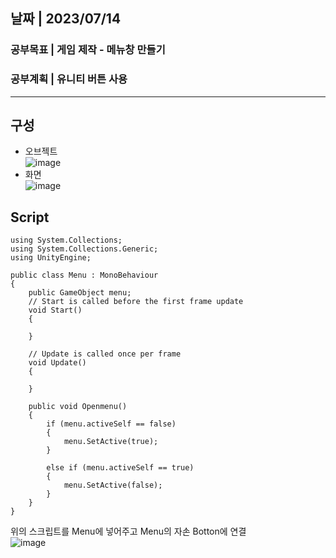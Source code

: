 ## 날짜 | 2023/07/14   
### 공부목표 | 게임 제작 - 메뉴창 만들기 
### 공부계획 | 유니티 버튼 사용
* * *
## 구성
- 오브젝트   
![image](https://github.com/sangim04/2023_Caerang_Study/assets/128368686/fe1349dc-5d73-4a2f-bada-6d0c60399e79)   
- 화면   
![image](https://github.com/sangim04/2023_Caerang_Study/assets/128368686/93b00557-5515-46a6-b303-462fef065eb0)
   
## Script
```
using System.Collections;
using System.Collections.Generic;
using UnityEngine;

public class Menu : MonoBehaviour
{
    public GameObject menu;
    // Start is called before the first frame update
    void Start()
    {
        
    }

    // Update is called once per frame
    void Update()
    {
        
    }

    public void Openmenu()
    {
        if (menu.activeSelf == false)
        {
            menu.SetActive(true);
        }

        else if (menu.activeSelf == true)
        {
            menu.SetActive(false);
        }
    }
}
```
위의 스크립트를 Menu에 넣어주고 Menu의 자손 Botton에 연결   
![image](https://github.com/sangim04/2023_Caerang_Study/assets/128368686/d3ff3b37-730a-4f1c-baa5-287f0f01f438)

